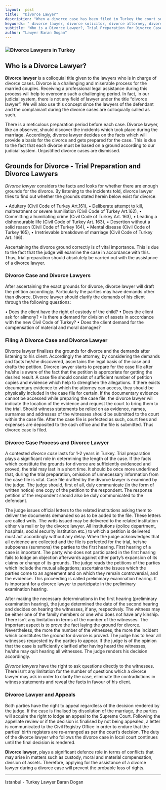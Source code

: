```yaml
---
layout:  post
title:  "Divorce Lawyer"
description: "When a divorce case has been filed in Turkey the court suggest mediation, collaboration and negotiation to both sides. Divorce lawyers play significant role in court and out of court to handle divorce process.  In Turkey the most of divorce lawyers/attorneys  practice in Istanbul city "
keywords: " divorce lawyer, divorce solicitor, divorce attorney, divorce lawyers in istanbul, divorce lawyers in turkey, law office, law firm"
subtitle: "Who is a Divorce Lawyer?, Trial Preparation for Divorce Case and Divorce Lawyers, Filing A Divorce Case and Divorce Attorney, Divorce Case Process in Turkey,  How to Appeal against a Divorce Case Decision , Divorce Lawyers/Attorneys in Istanbul"
author: "Lawyer Baran Dogan"
---
```


### ![Divorce Lawyers in Turkey](https://camo.githubusercontent.com/f92a01a3fe083bb46defa61503a3889218a37e19/687474703a2f2f692e68697a6c69726573696d2e636f6d2f346b375834702e6a7067 "Divorce Lawyers/Attorneys")



## Who is a Divorce Lawyer? 

**Divorce lawyer** is a colloquial title given to the lawyers who is in charge of divorce cases. Divorce is a challenging and miserable process for the married couples. Receiving a professional legal assistance during this process will help to overcome such a challenging period. In fact, in our judicial system, there is not any field of lawyer under the title “divorce lawyer”. We will also use this concept since the lawyers of the defendant and the complainant during the divorce cases are colloquially called as such. 

There is a meticulous preparation period before each case. Divorce lawyer, like an observer, should discover the incidents which took place during the marriage. Accordingly, divorce lawyer decides on the facts which will provide a basis for the divorce and gets prepared for the case. This is due to the fact that each divorce must be based on a ground according to our judicial system. Unjustified divorce cases are dismissed. 

## Grounds for Divorce - Trial Preparation and Divorce Lawyers

*Divorce lawyer* considers the facts and looks for whether there are enough grounds for the divorce. By listening to the incidents told, divorce lawyer tries to find out whether the grounds stated herein below exist for divorce: 

•	Adultery (Civil Code of Turkey Art.161), 
•	Deliberate attempt to kill, maltreatment or severe humiliation (Civil Code of Turkey Art.162), 
•	Committing a humiliating crime (Civil Code of Turkey Art. 163), 
•	Leading a dishonourable life (Civil Code of Turkey Art. 163), 
•	Desertion without a solid reason (Civil Code of Turkey 164),
•	Mental disease (Civil Code of Turkey 165),
•	Irretrievable breakdown of marriage (Civil Code of Turkey Art. 166).

Ascertaining the divorce ground correctly is of vital importance. This is due to the fact that the judge will examine the case in accordance with this. Thus, trial preparation should absolutely be carried out with the assistance of a divorce lawyer. 

### Divorce Case and Divorce Lawyers 

After ascertaining the exact grounds for divorce, divorce lawyer will draft the petition accordingly. Particularly the parties may have demands other than divorce. Divorce lawyer should clarify the demands of his client through the following questions: 

•	Does the client have the right of custody of the child? 
•	Does the client ask for alimony? 
•	Is there a demand for division of assets in accordance with the new Civil Code of Turkey?
•	Does the client demand for the compensation of material and moral damages? 

### Filing A Divorce Case and Divorce Lawyer

Divorce lawyer finalises the grounds for divorce and the demands after listening to his client. Accordingly the attorney, by considering the demands and facts he/she discovered, ascertains the legal basis of the case and drafts the petition. Divorce lawyer starts to prepare for the case file after he/she is aware of the fact that the petition is appropriate for getting the desired result. A case file should consist of sufficient number of petition copies and evidence which help to strengthen the allegations. If there exists documentary evidence to which the attorney can access, they should be physically included in the case file for certain. If the documentary evidence cannot be accessed while preparing the case file, the divorce lawyer will indicate the location of the evidence and request the court to bring them to the trial. Should witness statements be relied on as evidence, names, surnames and addresses of the witnesses should be submitted to the court within the case file. After the case file is perfected as such, court fees and expenses are deposited to the cash office and the file is submitted. Thus divorce case is filed. 

### Divorce Case Process and Divorce Lawyer 

A contested *divorce case* lasts for 1-2 years in Turkey. Trial preparation plays a significant role in determining the length of the case. If the facts which constitute the grounds for divorce are sufficiently evidenced and proved, the trial may last in a short time. It should be once more underlined that, during the trial preparation, omission of unnecessary information from the case file is vital. Case file drafted by the divorce lawyer is examined by the judge. The judge should, first of all, duly communicate (in the form of written notice) one copy of the petition to the respondent. The response petition of the respondent should also be duly communicated to the defendant. 

The judge issues official letters to the related institutions asking them to deliver the documents demanded so as to be added to the file. These letters are called writs. The writs issued may be delivered to the related institution either via mail or by the divorce lawyer. All institutions (police department, hospitals, social security institution etc.) to which a petition is delivered must act accordingly without any delay. When the judge acknowledges that all evidence are collected and the file is perfected for the trial, he/she subpoenas (summons) the parties to the first hearing. First hearing of a case is important. The party who does not participated in the first hearing fails to lodge an objection afterwards against other party’s expansion of its claims or change of its grounds. The judge reads the petitions of the parties which include the mutual allegations; ascertains the issues which the parties come to an agreement and on which they remain controversial, and the evidence. This proceeding is called preliminary examination hearing. It is important for a divorce lawyer to participate in the preliminary examination hearing.

After making the necessary determinations in the first hearing (preliminary examination hearing), the judge determined the date of the second hearing and decides on hearing the witnesses, if any, respectively. The witness may be either one of the family members or one who does not have any kinship. There isn’t any limitation in terms of the number of the witnesses. The important aspect is to prove the fact laying the ground for divorce. Nevertheless, the more the number of the witnesses, the more the incident which constitutes the ground for divorce is proved. The judge has to hear all witnesses requested by the parties to appear. If the judge is of the opinion that the case is sufficiently clarified after having heard the witnesses, he/she may quit hearing all witnesses. The judge renders his decision accordingly.

*Divorce lawyers* have the right to ask questions directly to the witnesses. There isn’t any limitation for the number of questions which a divorce lawyer may ask in order to clarify the case, eliminate the contradictions in witness statements and reveal the facts in favour of his client. 

### Divorce Lawyer and Appeals 

Both parties have the right to appeal regardless of the decision rendered by the judge. If the case is finalised by dissolution of the marriage, the parties will acquire the right to lodge an appeal to the Supreme Court. Following the appellate review or if the decision is finalised by not being appealed, a letter is communicated to the Civil Registry Office in order to endure that the parties’ birth registers are re-arranged as per the court’s decision.  The duty of the divorce lawyer who follows the divorce case in local court continues until the final decision is rendered. 

**Divorce lawyer**, plays a significant defence role in terms of conflicts that may arise in matters such as custody, moral and material compensation, division of assets. Therefore, applying for the assistance of a divorce lawyer during a divorce case will prevent the probable loss of rights. 


______________________________________________________________________________________________________________________________________

Istanbul - Turkey Lawyer Baran Dogan


